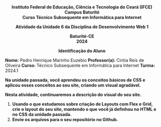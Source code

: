 <p align="center">
  <strong>
    Instituto Federal de Educação, Ciência e Tecnologia do Ceará (IFCE) <br>
    Campus Baturité <br>
    Curso Técnico Subsequente em Informática para Internet
  </strong>
</p>

<p align="center">
  <strong>
    Atividade da Unidade 6 da Disciplina de Desenvolvimento Web 1
  </strong>
</p>

<p align="center">
  <strong>
    Baturité-CE <br>
    2024
  </strong>
</p>

<p align="center">
  <strong>
    Identificação do Aluno
  </strong>
</p>

**Nome:** Pedro Henrique Marinho Euzebio
**Professor(a):** Cintia Reis de Oliveira
**Curso:** Técnico Subsequente em Informática para Internet
**Turma:** 2024.1

**Na unidade passada, você aprendeu os conceitos básicos de CSS e aplicou esses conceitos ao seu site, criando um visual agradável.**

**Nesta atividade, continuaremos a descrição do visual do seu site.**

1. **Usando o que estudamos sobre criação de Layouts com Flex e Grid, crie o layout do seu site, mantendo o que você já definhou no HTML e no CSS da unidade passada.**
2. **Envie os arquivos para o seu repositório no Github.**
